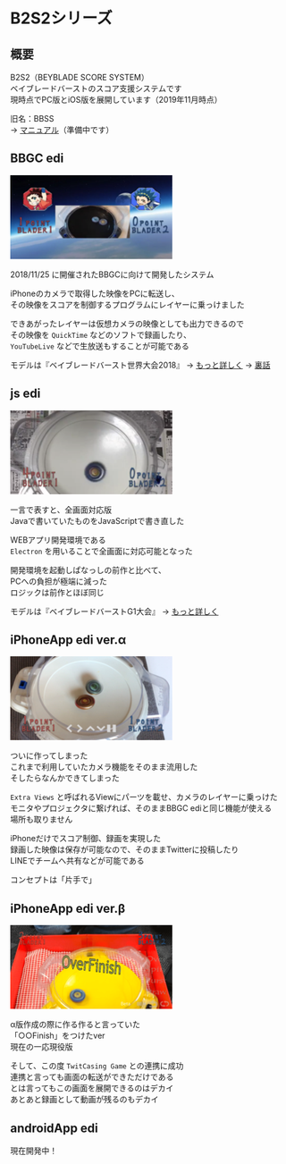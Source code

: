 # B2S2シリーズ

## 概要
B2S2（BEYBLADE SCORE SYSTEM）  
ベイブレードバーストのスコア支援システムです  
現時点でPC版とiOS版を展開しています（2019年11月時点）

旧名：BBSS  
→ [マニュアル](manual/B2S2manual.md)（準備中です）


## BBGC edi
<img src="img/bbssTw1.png" width="290" height="150" title="BBGC edi">

2018/11/25 に開催されたBBGCに向けて開発したシステム

iPhoneのカメラで取得した映像をPCに転送し、  
その映像をスコアを制御するプログラムにレイヤーに乗っけました

できあがったレイヤーは仮想カメラの映像としても出力できるので  
その映像を `QuickTime` などのソフトで録画したり、  
`YouTubeLive` などで生放送もすることが可能である

モデルは『ベイブレードバースト世界大会2018』
→ [もっと詳しく](more/BBGCedi/BBGCedi.md)
→ [裏話](more/BBGCedi/BBGCedi_Inside.md)


## js edi
<img src="img/bbssTw2.png" width="290" height="150" title="js edi">

一言で表すと、全画面対応版  
Javaで書いていたものをJavaScriptで書き直した

WEBアプリ開発環境である  
`Electron` を用いることで全画面に対応可能となった

開発環境を起動しぱなっしの前作と比べて、  
PCへの負担が極端に減った  
ロジックは前作とほぼ同じ

モデルは『ベイブレードバーストG1大会』
→ [もっと詳しく](more/JSedi/JSedi.md)


## iPhoneApp edi ver.α
<img src="img/bbssTw3.png" width="290" height="150" title="iPhoneApp edi ver.α">

ついに作ってしまった  
これまで利用していたカメラ機能をそのまま流用した  
そしたらなんかできてしまった

`Extra Views` と呼ばれるViewにパーツを載せ、カメラのレイヤーに乗っけた  
モニタやプロジェクタに繋げれば、そのままBBGC ediと同じ機能が使える  
場所も取りません

iPhoneだけでスコア制御、録画を実現した  
録画した映像は保存が可能なので、そのままTwitterに投稿したり  
LINEでチームへ共有などが可能である

コンセプトは「片手で」


## iPhoneApp edi ver.β
<img src="img/bbssTw4.png" width="290" height="150" title="iPhoneApp edi ver.β">

α版作成の際に作る作ると言っていた  
「○○Finish」をつけたver  
現在の一応現役版

そして、この度 `TwitCasing Game` との連携に成功  
連携と言っても画面の転送ができただけである  
とは言ってもこの画面を展開できるのはデカイ  
あとあと録画として動画が残るのもデカイ

## androidApp edi
現在開発中！
